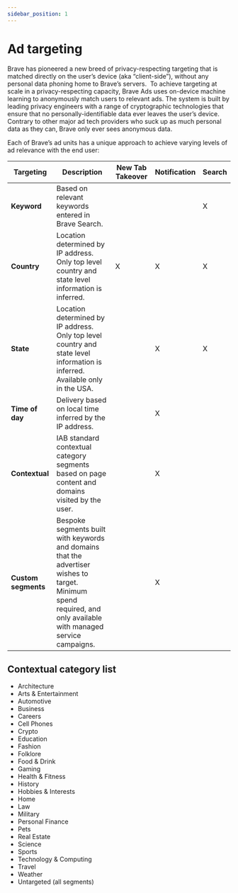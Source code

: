 ```yaml
---
sidebar_position: 1
---
```


# Ad targeting
Brave has pioneered a new breed of privacy-respecting targeting that is matched directly on the user’s device (aka “client-side”), without any personal data phoning home to Brave’s servers.  To achieve targeting at scale in a privacy-respecting capacity, Brave Ads uses on-device machine learning to anonymously match users to relevant ads. The system is built by leading privacy engineers with a range of cryptographic technologies that ensure that no personally-identifiable data ever leaves the user’s device. Contrary to other major ad tech providers who suck up as much personal data as they can, Brave only ever sees anonymous data.

Each of Brave’s ad units has a unique approach to achieve varying levels of ad relevance with the end user:

| **Targeting**              | **Description**                                                                                                                                                   |**New Tab Takeover**| **Notification** | **Search** | 
|----------------------------|-------------------------------------------------------------------------------------------------------------------------------------------------------------------|----------------------|------------------|----------------------|
| **Keyword**               | Based on relevant keywords entered in Brave Search.                                                                                                                                |                     |                  | X                |
| **Country**      | Location determined by IP address. Only top level country and state level information is inferred.        | X                      | X                | X                    |
| **State**      | Location determined by IP address. Only top level country and state level information is inferred. Available only in the USA.           |                   |X                | X                     |
| **Time of day**            | Delivery based on local time inferred by the IP address.                                                                                                          |                      | X                |                     |
| **Contextual**    | IAB standard contextual category segments based on page content and domains visited by the user.                                                                           |                      |X                  |                     |
| **Custom segments** | Bespoke segments built with keywords and domains that the advertiser wishes to target. Minimum spend required, and only available with managed service campaigns. |                        |X                  |                     |

## Contextual category list

- Architecture
- Arts & Entertainment
- Automotive
- Business
- Careers
- Cell Phones
- Crypto
- Education
- Fashion
- Folklore
- Food & Drink
- Gaming
- Health & Fitness
- History
- Hobbies & Interests
- Home
- Law
- Military
- Personal Finance
- Pets
- Real Estate
- Science
- Sports
- Technology & Computing
- Travel
- Weather
- Untargeted (all segments)
